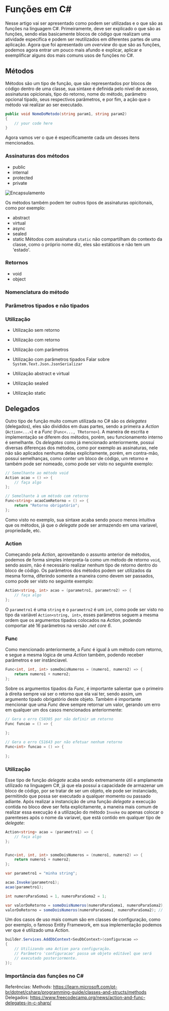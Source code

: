 # Funções em C#

Nesse artigo vai ser apresentado como podem ser utilizadas e o que são as funções na linguagem C#.
Primeiramente, deve ser explicado o que são as funções, sendo elas basicamente blocos de código que realizam uma atividade específica e podem ser reutilizados em diferentes partes de uma aplicação.
Agora que foi apresentado um _overview_ do que são as funções, podemos agora entrar um pouco mais afundo e explicar, aplicar e exemplificar alguns dos mais comuns usos de funções no C#.

## Métodos

Métodos são um tipo de função, que são representados por blocos de código dentro de uma classe, sua sintaxe é definida pelo nível de acesso, assinaturas opicionais, tipo do retorno, nome do método, parâmetro opcional tipado, seus respectivos parâmetros, e por fim, a ação que o método vai realizar ao ser executado.

```csharp
public void NomeDoMetodo(string param1, string param2)
{
    // your code here
}
```

Agora vamos ver o que é especificamente cada um desses itens mencionados.

### Assinaturas dos métodos

- public
- internal
- protected
- private

![Encapsulamento](https://github.com/GuilhermeBley/dio-functions-explanation/assets/69880922/53a9b303-d148-467c-9fa2-68fa1985aad6)

Os métodos também podem ter outros tipos de assinaturas opicitonais, como por exemplo:

- abstract
- virtual
- async
- sealed
- static
  Métodos com assinatura `static` não compartilham do contexto da classe, como o próprio nome diz, eles são estáticos e não tem um 'estado'.
  
### Retornos

- void
- object

### Nomenclatura do método

### Parâmetros tipados e não tipados

### Utilização

- Utilização sem retorno
- Utilização com retorno
- Utilização com parâmetros
- Utilização com parâmetros tipados
  Falar sobre `System.Text.Json.JsonSerializar`
  
- Utilização abstract e virtual
- Utilização sealed
- Utilização static

## Delegados

Outro tipo de função muito comum utilizada no C# são os _delegates_ (delegados), eles são divididos em duas partes, sendo a primeira a _Action_ (`Action<...>`) e a _Func_ (`Func<..., TRetorno>`). A maneira de escrita e implementação se diferem dos métodos, porém, seu funcionamento interno é semelhante.
Os _delegates_ como já mencionado anteriormente, possuí diversas diferenças dos métodos, como por exemplo as assinaturas, nele não são aplicados nenhuma delas explicitamente, porém, em contra-mão, possuí semelhanças, como conter um bloco de código, um retorno e também pode ser nomeado, como pode ser visto no seguinte exemplo:

```csharp
// Semelhante ao método void
Action acao = () => {
    // faça algo
};

// Semelhante à um método com retorno
Func<string> acaoComRetorno = () => {
    return "Retorno obrigatório";
};
```

Como visto no exemplo, sua sintaxe acaba sendo pouco menos intuitiva que os métodos, já que o _delegate_ pode ser armazendo em uma variavel, propriedade, etc. 

### Action

Começando pela _Action_, aproveitando o assunto anterior de métodos, podemos de forma simples interpreta-la como um  método de retorno `void`, sendo assim, não é necessário realizar nenhum tipo de retorno dentro do bloco de código.
Os parâmetros dos métodos podem ser utilizados da mesma forma, diferindo somente a maneira como devem ser passados, como pode ser visto no seguinte exemplo:


```csharp
Action<string, int> acao = (parametro1, parametro2) => {
    // faça algo
};
```
O `parametro1` é uma `string` e o `parametro2` é um `int`, como pode ser visto no tipo da variável `Action<string, int>`, esses parâmetros seguem a mesma ordem que os argumentos tipados colocados na _Action_, podendo comportar até 16 parâmetros na versão _.net core 6_.

### Func

Como mencionado anteriormente, a _Func_ é igual à um método com retorno, e segue a mesma lógica de uma _Action_ também, podendo receber parâmetros e ser instânciavel.

```csharp
Func<int, int, int> someDoisNumeros = (numero1, numero2) => {
    return numero1 + numero2;
};
```

Sobre os argumentos tipados da _Func_, é importante salientar que o primeiro à direita sempre vai ser o retorno que ela vai ter, sendo assim, um argumento tipado obrigatório deste objeto. Também é importante mencionar que uma _Func_ deve sempre retornar um valor, gerando um erro em qualquer um dos casos mencionados anteriormente:

```csharp
// Gera o erro CS0305 por não definir um retorno
Func funcao = () => {
    
};

// Gera o erro CS1643 por não efetuar nenhum retorno
Func<int> funcao = () => {
    
};
```

### Utilização

Esse tipo de função _delegate_ acaba sendo extremamente útil e amplamente utilizado na linguagem C#, já que ela possuí a capacidade de armazenar um bloco de código, por se tratar de ser um objeto, ele pode ser instanciado, permitindo que possa ser executado a qualquer momento ou passado adiante.
Após realizar a instancição de uma função _delegate_ a execução contida no bloco deve ser feita explicitamente, a maneira mais comum de realizar essa execução é a utilização do método `Invoke` ou apenas colocar o parenteses após o nome da variavel, que está contido em qualquer tipo de _delegate_:

```csharp
Action<string> acao = (parametro1) => {
    // faça algo
};


Func<int, int, int> someDoisNumeros = (numero1, numero2) => {
    return numero1 + numero2;
};

var parametro1 = "minha string";

acao.Invoke(parametro1);
acao(parametro1);

int numeroParaSoma1 = 1, numeroParaSoma2 = 1;

var valorDoRetorno = someDoisNumeros(numeroParaSoma1, numeroParaSoma2); // valorDoRetorno = 2
valorDoRetorno = someDoisNumeros(numeroParaSoma1, numeroParaSoma2); // valorDoRetorno = 2
```

Um dos casos de uso mais comum são em classes de configuração, como por exemplo, o famoso Entity Framework, em sua implementação podemos ver que é utilizado uma _Action_.

```csharp
builder.Services.AddDbContext<SeuDbContext>(configuracao =>
{
    // Utilizando uma Action para configuração.
    // Parâmetro 'configuracao' passa um objeto editável que será
    // executado posteriormente.
});
```

### Importância das funções no C#

Referências: 
    Methods: https://learn.microsoft.com/pt-br/dotnet/csharp/programming-guide/classes-and-structs/methods
    Delegados: https://www.freecodecamp.org/news/action-and-func-delegates-in-c-sharp/

